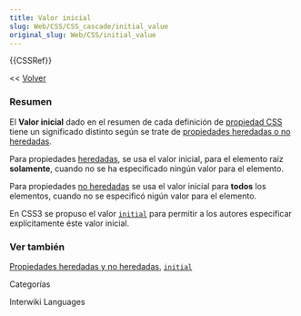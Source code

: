 ```yaml
---
title: Valor inicial
slug: Web/CSS/CSS_cascade/initial_value
original_slug: Web/CSS/initial_value
---
```


{{CSSRef}}

<< [Volver](/es/Gu%c3%ada_de_referencia_de_CSS)

### Resumen

El **Valor inicial** dado en el resumen de cada definición de [propiedad CSS](/es/Gu%c3%ada_de_referencia_de_CSS) tiene un significado distinto según se trate de [propiedades heredadas o no heredadas](/es/docs/Web/CSS/Inheritance#propiedades_heredadas_y_no_heredadas).

Para propiedades [heredadas](/es/docs/Web/CSS/Inheritance#propiedades_heredadas_y_no_heredadas), se usa el valor inicial, para el elemento raíz **solamente**, cuando no se ha especificado ningún valor para el elemento.

Para propiedades [no heredadas](/es/docs/Web/CSS/Inheritance#propiedades_heredadas_y_no_heredadas) se usa el valor inicial para **todos** los elementos, cuando no se especificó nigún valor para el elemento.

En CSS3 se propuso el valor [`initial`](/es/docs/Web/CSS/initial) para permitir a los autores especificar explícitamente éste valor inicial.

### Ver también

[Propiedades heredadas y no heredadas](/es/docs/Web/CSS/Inheritance#propiedades_heredadas_y_no_heredadas), [`initial`](/es/docs/Web/CSS/initial)

Categorías

Interwiki Languages
